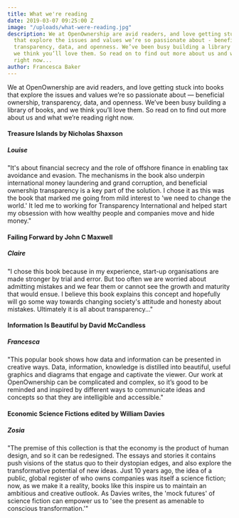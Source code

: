 ```yaml
---
title: What we're reading
date: 2019-03-07 09:25:00 Z
image: "/uploads/what-were-reading.jpg"
description: We at OpenOwnership are avid readers, and love getting stuck into books
  that explore the issues and values we’re so passionate about - beneficial ownership,
  transparency, data, and openness. We’ve been busy building a library of books, and
  we think you’ll love them. So read on to find out more about us and what we’re reading
  right now...
author: Francesca Baker
---
```


We at OpenOwnership are avid readers, and love getting stuck into books that explore the issues and values we’re so passionate about — beneficial ownership, transparency, data, and openness. We’ve been busy building a library of books, and we think you’ll love them. So read on to find out more about us and what we’re reading right now.

#### Treasure Islands by Nicholas Shaxson
##### Louise
"It's about financial secrecy and the role of offshore finance in enabling tax avoidance and evasion. The mechanisms in the book also underpin international money laundering and grand corruption, and beneficial ownership transparency is a key part of the solution. I chose it as this was the book that marked me going from mild interest to 'we need to change the world.' It led me to working for Transparency International and helped start my obsession with how wealthy people and companies move and hide money."

#### Failing Forward by John C Maxwell
##### Claire
"I chose this book because in my experience, start-up organisations are made stronger by trial and error. But too often we are worried about admitting mistakes and we fear them or cannot see the growth and maturity that would ensue. I believe this book explains this concept and hopefully will go some way towards changing society's attitude and honesty about mistakes. Ultimately it is all about transparency..."

#### Information Is Beautiful by David McCandless
##### Francesca
"This popular book shows how data and information can be presented in creative ways. Data, information, knowledge is distilled into beautiful, useful graphics and diagrams that engage and captivate the viewer. Our work at OpenOwnership can be complicated and complex, so it’s good to be reminded and inspired by different ways to communicate ideas and concepts so that they are intelligible and accessible."

#### Economic Science Fictions edited by William Davies
##### Zosia
"The premise of this collection is that the economy is the product of human design, and so it can be redesigned. The essays and stories it contains push visions of the status quo to their dystopian edges, and also explore the transformative potential of new ideas. Just 10 years ago, the idea of a public, global register of who owns companies was itself a science fiction; now, as we make it a reality, books like this inspire us to maintain an ambitious and creative outlook. As Davies writes, the 'mock futures' of science fiction can empower us to 'see the present as amenable to conscious transformation.'"
